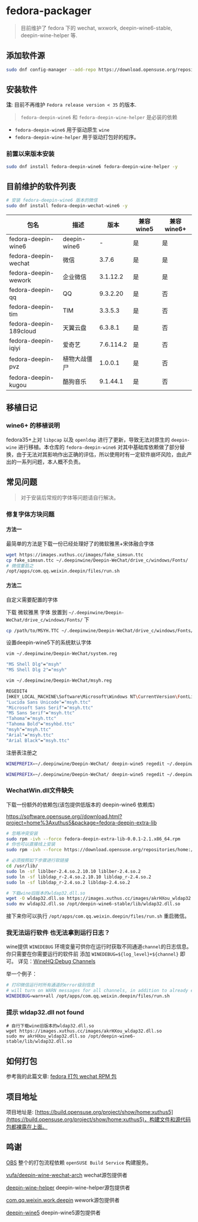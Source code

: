 # fedora-packager

> 目前维护了 fedora 下的 wechat, wxwork, deepin-wine6-stable, deepin-wine-helper 等.

## 添加软件源

```bash
sudo dnf config-manager --add-repo https://download.opensuse.org/repositories/home:xuthus5/Fedora_$(rpm -E %fedora)/home:xuthus5.repo
```

## 安装软件

**注**: 目前不再维护 `Fedora release version < 35` 的版本.

> `fedora-deepin-wine6` 和 `fedora-deepin-wine-helper` 是必装的依赖

- `fedora-deepin-wine6` 用于驱动原生 `wine`
- `fedora-deepin-wine-helper` 用于驱动打包好的程序。

### 前置以来版本安装

```bash
sudo dnf install fedora-deepin-wine6 fedora-deepin-wine-helper -y
```

## 目前维护的软件列表

```bash
# 安装 fedora-deepin-wine6 版本的微信
sudo dnf install fedora-deepin-wechat-wine6 -y
```

| 包名                     | 描述           | 版本                   | 兼容wine5 | 兼容wine6+ |
| ---------------------- | ------------ | -------------------- | ------- | -------- |
| fedora-deepin-wine6    | deepin-wine6 | -                    | 是       | 是        |
| fedora-deepin-wechat   | 微信           | 3.7.6 | 是       | 是        |
| fedora-deepin-wework   | 企业微信         | 3.1.12.2             | 是       | 是        |
| fedora-deepin-qq       | QQ           | 9.3.2.20             | 是       | 否        |
| fedora-deepin-tim      | TIM          | 3.3.5.3              | 是       | 否        |
| fedora-deepin-189cloud | 天翼云盘         | 6.3.8.1              | 是       | 否        |
| fedora-deepin-iqiyi    | 爱奇艺          | 7.6.114.2            | 是       | 否        |
| fedora-deepin-pvz      | 植物大战僵尸       | 1.0.0.1              | 是       | 否        |
| fedora-deepin-kugou    | 酷狗音乐         | 9.1.44.1             | 是       | 否        |

## 移植日记

### wine6+ 的移植说明

fedora35+上对 `libpcap` 以及 `openldap` 进行了更新，导致无法对原生的 `deepin-wine` 进行移植。本仓库的 `fedora-deepin-wine6` 对其中基础库依赖做了部分替换，由于无法对其影响作出正确的评估，所以使用时有一定软件崩坏风险，由此产出的一系列问题，本人概不负责。

## 常见问题

> 对于安装后常规的字体等问题请自行解决。

### 修复字体方块问题

#### 方法一

最简单的方法是下载一份已经处理好了的微软雅黑+宋体融合字体

```bash
wget https://images.xuthus.cc/images/fake_simsun.ttc
cp fake_simsun.ttc ~/.deepinwine/Deepin-WeChat/drive_c/windows/Fonts/
# 微信重启之
/opt/apps/com.qq.weixin.deepin/files/run.sh
```

#### 方法二

自定义需要配置的字体

下载 微软雅黑 字体 放置到 `~/.deepinwine/Deepin-WeChat/drive_c/windows/Fonts/` 下

```bash
cp /path/to/MSYH.TTC ~/.deepinwine/Deepin-WeChat/drive_c/windows/Fonts/msyh.ttc
```

设置deepin-wine5下的系统默认字体

```bash
vim ~/.deepinwine/Deepin-WeChat/system.reg

"MS Shell Dlg"="msyh"
"MS Shell Dlg 2"="msyh"

vim ~/.deepinwine/Deepin-WeChat/msyh.reg

REGEDIT4
[HKEY_LOCAL_MACHINE\Software\Microsoft\Windows NT\CurrentVersion\FontLink\SystemLink]
"Lucida Sans Unicode"="msyh.ttc"
"Microsoft Sans Serif"="msyh.ttc"
"MS Sans Serif"="msyh.ttc"
"Tahoma"="msyh.ttc"
"Tahoma Bold"="msyhbd.ttc"
"msyh"="msyh.ttc"
"Arial"="msyh.ttc"
"Arial Black"="msyh.ttc"
```

注册表注册之

```bash
WINEPREFIX=~/.deepinwine/Deepin-WeChat/ deepin-wine5 regedit ~/.deepinwine/Deepin-WeChat/system.reg

WINEPREFIX=~/.deepinwine/Deepin-WeChat/ deepin-wine5 regedit ~/.deepinwine/Deepin-WeChat/msyh.reg
```

### WechatWin.dll文件缺失

下载一份额外的依赖包(该包提供低版本的 deepin-wine6 依赖库)

https://software.opensuse.org//download.html?project=home%3Axuthus5&package=fedora-deepin-extra-lib

```bash
# 忽略冲突安装
sudo rpm -ivh --force fedora-deepin-extra-lib-0.0.1-2.1.x86_64.rpm
# 你也可以直接线上安装
sudo rpm -ivh --force https://download.opensuse.org/repositories/home:/xuthus5/Fedora_$(rpm -E %fedora)/x86_64/fedora-deepin-extra-lib-0.0.1-7.1.x86_64.rpm

# 必须按照如下步骤进行软链接
cd /usr/lib/
sudo ln -sf liblber-2.4.so.2.10.10 liblber-2.4.so.2
sudo ln -sf libldap_r-2.4.so.2.10.10 libldap_r-2.4.so.2
sudo ln -sf libldap_r-2.4.so.2 libldap-2.4.so.2

# 下载wine旧版本的wldap32.dll.so
wget -O wldap32.dll.so https://images.xuthus.cc/images/akrHXou_wldap32.dll.so
sudo mv wldap32.dll.so /opt/deepin-wine6-stable/lib/wldap32.dll.so
```

接下来你可以执行 `/opt/apps/com.qq.weixin.deepin/files/run.sh` 重启微信。

### 我无法运行软件 也无法拿到运行日志？

wine提供 `WINEDEBUG` 环境变量可供你在运行时获取不同通道`channel`的日志信息。
你只需要在你需要运行的软件前 添加 `WINEDEBUG=${log_level}+${channel}` 即可。
详见：[WineHQ:Debug Channels](https://wiki.winehq.org/Debug_Channels)

举一个例子：

```bash
# 打印微信运行时所有通道的error级别信息
# will turn on WARN messages for all channels, in addition to already enabled ERR and FIXME messages.
WINEDEBUG=warn+all /opt/apps/com.qq.weixin.deepin/files/run.sh
```

### 提示 wldap32.dll not found

```bsh
# 自行下载wine旧版本的wldap32.dll.so 
wget https://images.xuthus.cc/images/akrHXou_wldap32.dll.so
sudo mv akrHXou_wldap32.dll.so /opt/deepin-wine6-stable/lib/wldap32.dll.so
```

## 如何打包

参考我的此篇文章: [fedora 打包 wechat RPM 包](https://xuthus.cc/linux/fedora-packaged-wechat-rpm.html)

## 项目地址

项目地址是: [https://build.opensuse.org/project/show/home:xuthus5](https://build.opensuse.org/project/show/home:xuthus5)，构建文件和源代码包都裸露在上面。

## 鸣谢

[OBS](https://build.opensuse.org/) 整个的打包流程依赖 `openSUSE Build Service` 构建服务。

[vufa/deepin-wine-wechat-arch](https://github.com/vufa/deepin-wine-wechat-arch) wechat源包提供者

[deepin-wine-helper](https://aur.archlinux.org/packages/deepin-wine-helper/) deepin-wine-helper源包提供者

[com.qq.weixin.work.deepin](https://aur.archlinux.org/packages/com.qq.weixin.work.deepin/) wework源包提供者

[deepin-wine5](https://aur.archlinux.org/packages/deepin-wine5/) deepin-wine5源包提供者
